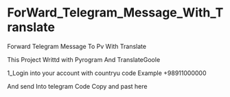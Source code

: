 # ForWard_Telegram_Message_With_Translate
Forward Telegram Message To Pv With Translate

This Project Writtd with Pyrogram And TranslateGoole

1_Login into your account with countryu code Example 
+98911000000

And send Into telegram Code Copy and past here 

